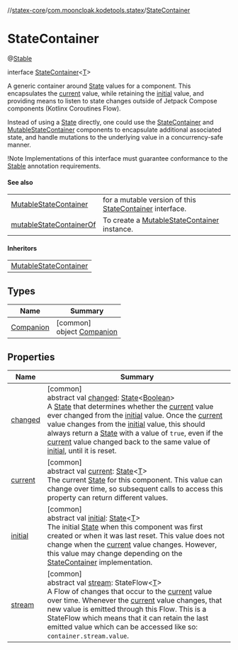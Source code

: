 //[statex-core](../../../index.md)/[com.mooncloak.kodetools.statex](../index.md)/[StateContainer](index.md)

# StateContainer

@[Stable](https://developer.android.com/reference/kotlin/androidx/compose/runtime/Stable.html)

interface [StateContainer](index.md)&lt;[T](index.md)&gt;

A generic container around [State](https://developer.android.com/reference/kotlin/androidx/compose/runtime/State.html) values for a component. This encapsulates the [current](https://developer.android.com/reference/kotlin/androidx/compose/runtime/State.html) value, while retaining the [initial](https://developer.android.com/reference/kotlin/androidx/compose/runtime/State.html) value, and providing means to listen to state changes outside of Jetpack Compose components (Kotlinx Coroutines Flow).

Instead of using a [State](https://developer.android.com/reference/kotlin/androidx/compose/runtime/State.html) directly, one could use the [StateContainer](index.md) and [MutableStateContainer](../-mutable-state-container/index.md) components to encapsulate additional associated state, and handle mutations to the underlying value in a concurrency-safe manner.

!Note Implementations of this interface must guarantee conformance to the [Stable](https://developer.android.com/reference/kotlin/androidx/compose/runtime/Stable.html) annotation requirements.

#### See also

| | |
|---|---|
| [MutableStateContainer](../-mutable-state-container/index.md) | for a mutable version of this [StateContainer](index.md) interface. |
| [mutableStateContainerOf](../mutable-state-container-of.md) | To create a [MutableStateContainer](../-mutable-state-container/index.md) instance. |

#### Inheritors

| |
|---|
| [MutableStateContainer](../-mutable-state-container/index.md) |

## Types

| Name | Summary |
|---|---|
| [Companion](-companion/index.md) | [common]<br>object [Companion](-companion/index.md) |

## Properties

| Name | Summary |
|---|---|
| [changed](changed.md) | [common]<br>abstract val [changed](changed.md): [State](https://developer.android.com/reference/kotlin/androidx/compose/runtime/State.html)&lt;[Boolean](https://kotlinlang.org/api/latest/jvm/stdlib/kotlin/-boolean/index.html)&gt;<br>A [State](https://developer.android.com/reference/kotlin/androidx/compose/runtime/State.html) that determines whether the [current](current.md) value ever changed from the [initial](initial.md) value. Once the [current](current.md) value changes from the [initial](initial.md) value, this should always return a [State](https://developer.android.com/reference/kotlin/androidx/compose/runtime/State.html) with a value of `true`, even if the [current](current.md) value changed back to the same value of [initial](initial.md), until it is reset. |
| [current](current.md) | [common]<br>abstract val [current](current.md): [State](https://developer.android.com/reference/kotlin/androidx/compose/runtime/State.html)&lt;[T](index.md)&gt;<br>The current [State](https://developer.android.com/reference/kotlin/androidx/compose/runtime/State.html) for this component. This value can change over time, so subsequent calls to access this property can return different values. |
| [initial](initial.md) | [common]<br>abstract val [initial](initial.md): [State](https://developer.android.com/reference/kotlin/androidx/compose/runtime/State.html)&lt;[T](index.md)&gt;<br>The initial [State](https://developer.android.com/reference/kotlin/androidx/compose/runtime/State.html) when this component was first created or when it was last reset. This value does not change when the [current](current.md) value changes. However, this value may change depending on the [StateContainer](index.md) implementation. |
| [stream](stream.md) | [common]<br>abstract val [stream](stream.md): StateFlow&lt;[T](index.md)&gt;<br>A Flow of changes that occur to the [current](current.md) value over time. Whenever the [current](https://developer.android.com/reference/kotlin/androidx/compose/runtime/State.html) value changes, that new value is emitted through this Flow. This is a StateFlow which means that it can retain the last emitted value which can be accessed like so: `container.stream.value`. |
